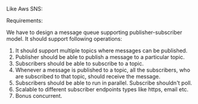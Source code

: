 Like Aws SNS:

Requirements:

We have to design a message queue supporting publisher-subscriber model. It should support following operations:

1. It should support multiple topics where messages can be published.
2. Publisher should be able to publish a message to a particular topic.
3. Subscribers should be able to subscribe to a topic.
4. Whenever a message is published to a topic, all the subscribers, who are subscribed to that topic, should receive the message.
5. Subscribers should be able to run in parallel. Subscribe shouldn't poll.
6. Scalable to different subscriber endpoints types like https, email etc.
7. Bonus concurrent.